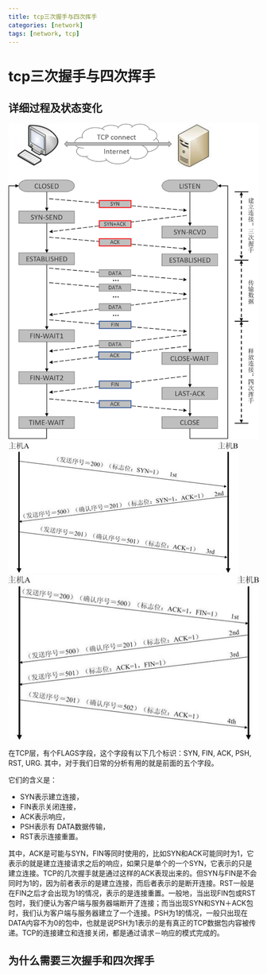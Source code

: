 ```yaml
---
title: tcp三次握手与四次挥手
categories: [network]
tags: [network, tcp]
---
```

# tcp三次握手与四次挥手
## 详细过程及状态变化
![tcp34](tcp34.png)
![tcp3handshake](tcp3handshake.png)
![tcp4handwave](tcp4handwave.png)

在TCP层，有个FLAGS字段，这个字段有以下几个标识：SYN, FIN, ACK, PSH, RST, URG.
其中，对于我们日常的分析有用的就是前面的五个字段。

它们的含义是：
- SYN表示建立连接，
- FIN表示关闭连接，
- ACK表示响应，
- PSH表示有 DATA数据传输，
- RST表示连接重置。

其中，ACK是可能与SYN，FIN等同时使用的，比如SYN和ACK可能同时为1，它表示的就是建立连接请求之后的响应，如果只是单个的一个SYN，它表示的只是建立连接。TCP的几次握手就是通过这样的ACK表现出来的。但SYN与FIN是不会同时为1的，因为前者表示的是建立连接，而后者表示的是断开连接。RST一般是在FIN之后才会出现为1的情况，表示的是连接重置。一般地，当出现FIN包或RST包时，我们便认为客户端与服务器端断开了连接；而当出现SYN和SYN＋ACK包时，我们认为客户端与服务器建立了一个连接。PSH为1的情况，一般只出现在 DATA内容不为0的包中，也就是说PSH为1表示的是有真正的TCP数据包内容被传递。TCP的连接建立和连接关闭，都是通过请求－响应的模式完成的。

## 为什么需要三次握手和四次挥手